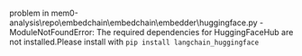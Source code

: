 problem in mem0-analysis\repo\embedchain\embedchain\embedder\huggingface.py - ModuleNotFoundError: The required dependencies for HuggingFaceHub are not installed.Please install with `pip install langchain_huggingface`

